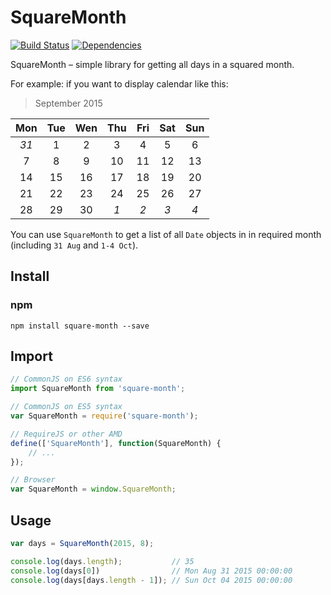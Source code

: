 # SquareMonth

[![Build Status](https://travis-ci.org/codefo/square-month.svg)](https://travis-ci.org/codefo/square-month.svg)
[![Dependencies](https://david-dm.org/codefo/square-month/dev-status.svg)](https://david-dm.org/codefo/square-month/dev-status.svg)

SquareMonth – simple library for getting all days in a squared month.

For example: if you want to display calendar like this:

> September 2015

| Mon  | Tue | Wen | Thu | Fri | Sat | Sun |
| :-:  | :-: | :-: | :-: | :-: | :-: | :-: |
| *31* | 1   | 2   | 3   | 4   | 5   | 6   |
| 7    | 8   | 9   | 10  | 11  | 12  | 13  |
| 14   | 15  | 16  | 17  | 18  | 19  | 20  |
| 21   | 22  | 23  | 24  | 25  | 26  | 27  |
| 28   | 29  | 30  | *1* | *2* | *3* | *4* |

You can use `SquareMonth` to get a list of all `Date` objects in in required month (including `31 Aug` and `1-4 Oct`).

## Install

### npm

```
npm install square-month --save
```

## Import

```js
// CommonJS on ES6 syntax
import SquareMonth from 'square-month';

// CommonJS on ES5 syntax
var SquareMonth = require('square-month');

// RequireJS or other AMD
define(['SquareMonth'], function(SquareMonth) {
    // ...
});

// Browser
var SquareMonth = window.SquareMonth;
```

## Usage

```js
var days = SquareMonth(2015, 8);

console.log(days.length);           // 35
console.log(days[0])                // Mon Aug 31 2015 00:00:00
console.log(days[days.length - 1]); // Sun Oct 04 2015 00:00:00
```
